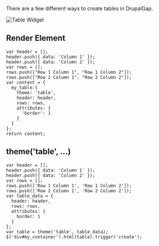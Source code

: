 There are a few different ways to create tables in DrupalGap.

![Table Widget](http://drupalgap.org/sites/default/files/table.png)

## Render Element

```
var header = [];
header.push({ data: 'Column 1' });
header.push({ data: 'Column 2' });
var rows = [];
rows.push(["Row 1 Column 1", "Row 1 Column 2"]);
rows.push(["Row 2 Column 1", "Row 2 Column 2"]);
var content = {
  my_table:{
    theme: 'table',
    header: header,
    rows: rows,
    attributes: {
      'border': 1
    }
  }
};
return content;
```

## theme('table', ...)

```
var header = [];
header.push({ data: 'Column 1' });
header.push({ data: 'Column 2' });
var rows = [];
rows.push(['Row 1 Column 1', 'Row 1 Column 2']);
rows.push(['Row 2 Column 1', 'Row 2 Column 2']);
var table_data = {
  header: header,
  rows: rows,
  attributes: {
    border: 1
  }
};
var table = theme('table', table_data);
$('div#my_container').html(table).trigger('create');
```
